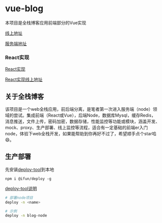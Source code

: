 # vue-blog

本项目是全栈博客应用前端部分的Vue实现


[线上地址](http://rulifun.cn/vue-blog)

[服务端地址](https://github.com/weihomechen/blog-node)


### React实现

[React实现](https://github.com/weihomechen/blog)

[React实现线上地址](http://rulifun.cn/blog)


## 关于全栈博客

该项目是一个web全栈应用，前后端分离，是笔者第一次进入服务端（node）领域的尝试。集成前端（React或Vue），后端Node，数据库Mysql，缓存Redis，消息推送，文件上传，密码加密，数据存储，性能监控等功能或模块，涵盖开发、mock、proxy、生产部署、线上监控等流程，适合有一定基础的前端er入门node，体验下web全栈开发，如果能帮助到你再好不过了，希望顺手点个star哈😄。

## 生产部署

先安装[deploy-tool](https://github.com/weihomechen/deploy-tool)到本地

```
npm i @ifun/deploy -g
```

[deploy-tool说明](https://github.com/weihomechen/deploy-tool/blob/master/README.md)

```sh
# 部署node项目
deploy -n <name>

# 示例
deploy -n blog-node
```